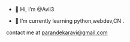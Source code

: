 - 👋 Hi, I’m @Avii3

- 🌱 I’m currently learning python,webdev,CN .

contact me at parandekaravi@gmail.com

